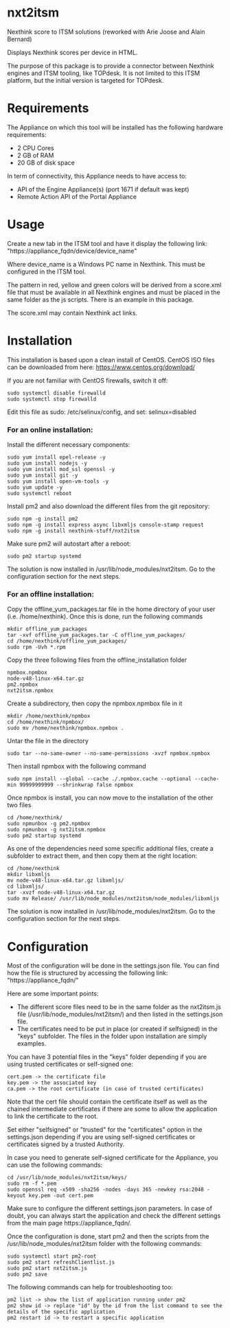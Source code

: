 # nxt2itsm

Nexthink score to ITSM solutions (reworked with Arie Joose and Alain Bernard)

Displays Nexthink scores per device in HTML.

The purpose of this package is to provide a connector between Nexthink engines and ITSM tooling, like TOPdesk. It is not limited to this ITSM platform, but the initial version is targeted for TOPdesk.

# Requirements

The Appliance on which this tool will be installed has the following hardware requirements:

- 2 CPU Cores
- 2 GB of RAM
- 20 GB of disk space

In term of connectivity, this Appliance needs to have access to:

- API of the Engine Appliance(s) (port 1671 if default was kept)
- Remote Action API of the Portal Appliance

# Usage 

Create a new tab in the ITSM tool and have it display the following link: "https://appliance_fqdn/device/device_name"

Where device_name is a Windows PC name in Nexthink. This must be configured in the ITSM tool.

The pattern in red, yellow and green colors will be derived from a score.xml file that must be available in all Nexthink engines and must be placed in the same folder as the js scripts. There is an example in this package.

The score.xml may contain Nexthink act links.

# Installation

This installation is based upon a clean install of CentOS. CentOS ISO files can be downloaded from here: https://www.centos.org/download/

If you are not familiar with CentOS firewalls, switch it off:

	sudo systemctl disable firewalld
	sudo systemctl stop firewalld

Edit this file as sudo: /etc/selinux/config, and set: selinux=disabled

### For an online installation:

Install the different necessary components:

	sudo yum install epel-release -y
	sudo yum install nodejs -y
	sudo yum install mod_ssl openssl -y
	sudo yum install git -y
	sudo yum install open-vm-tools -y
	sudo yum update -y 
	sudo systemctl reboot

Install pm2 and also download the different files from the git repository:

	sudo npm -g install pm2
	sudo npm -g install express async libxmljs console-stamp request
	sudo npm -g install nexthink-stuff/nxt2itsm

Make sure pm2 will autostart after a reboot:

	sudo pm2 startup systemd

The solution is now installed in /usr/lib/node_modules/nxt2itsm. Go to the configuration section for the next steps.

### For an offline installation:

Copy the offline_yum_packages.tar file in the home directory of your user (i.e. /home/nexthink). Once this is done, run the following commands
	
	mkdir offline_yum_packages
	tar -xvf offline_yum_packages.tar -C offline_yum_packages/
	cd /home/nexthink/offline_yum_packages/
	sudo rpm -Uvh *.rpm

Copy the three following files from the offline_installation folder

	npmbox.npmbox
	node-v48-linux-x64.tar.gz
	pm2.npmbox
	nxt2itsm.npmbox

Create a subdirectory, then copy the npmbox.npmbox file in it

	mkdir /home/nexthink/npmbox
	cd /home/nexthink/npmbox/
	sudo mv /home/nexthink/npmbox.npmbox .
	
Untar the file in the directory

	sudo tar --no-same-owner --no-same-permissions -xvzf npmbox.npmbox

Then install npmbox with the following command

	sudo npm install --global --cache ./.npmbox.cache --optional --cache-min 99999999999 --shrinkwrap false npmbox
	
Once npmbox is install, you can now move to the installation of the other two files

	cd /home/nexthink/
	sudo npmunbox -g pm2.npmbox
	sudo npmunbox -g nxt2itsm.npmbox
	sudo pm2 startup systemd
	
As one of the dependencies need some specific additional files, create a subfolder to extract them, and then copy them at the right location:

	cd /home/nexthink
	mkdir libxmljs
	mv node-v48-linux-x64.tar.gz libxmljs/
	cd libxmljs/
	tar -xvzf node-v48-linux-x64.tar.gz
	sudo mv Release/ /usr/lib/node_modules/nxt2itsm/node_modules/libxmljs

The solution is now installed in /usr/lib/node_modules/nxt2itsm. Go to the configuration section for the next steps.

# Configuration

Most of the configuration will be done in the settings.json file. You can find how the file is structured by accessing the following link: "https://appliance_fqdn/"

Here are some important points:

- The different score files need to be in the same folder as the nxt2itsm.js file (/usr/lib/node_modules/nxt2itsm/) and then listed in the settings.json file.
- The certificates need to be put in place (or created if selfsigned) in the "keys" subfolder. The files in the folder upon installation are simply examples.

You can have 3 potential files in the "keys" folder depending if you are using trusted certificates or self-signed one: 

	cert.pem -> the certificate file
	key.pem -> the associated key
	ca.pem -> the root certificate (in case of trusted certificates)

Note that the cert file should contain the certificate itself as well as the chained intermediate certificates if there are some to allow the application to link the certificate to the root.

Set either "selfsigned" or "trusted" for the "certificates" option in the settings.json depending if you are using self-signed certificates or certificates signed by a trusted Authority.

In case you need to generate self-signed certificate for the Appliance, you can use the following commands:

	cd /usr/lib/node_modules/nxt2itsm/keys/
	sudo rm -f *.pem
	sudo openssl req -x509 -sha256 -nodes -days 365 -newkey rsa:2048 -keyout key.pem -out cert.pem

Make sure to configure the different settings.json parameters. In case of doubt, you can always start the application and check the different settings from the main page https://appliance_fqdn/.

Once the configuration is done, start pm2 and then the scripts from the /usr/lib/node_modules/nxt2itsm folder with the following commands:

	sudo systemctl start pm2-root
	sudo pm2 start refreshClientlist.js
	sudo pm2 start nxt2itsm.js
	sudo pm2 save

The following commands can help for troubleshooting too:

	pm2 list -> show the list of application running under pm2
	pm2 show id -> replace "id" by the id from the list command to see the details of the specific application
	pm2 restart id -> to restart a specific application

